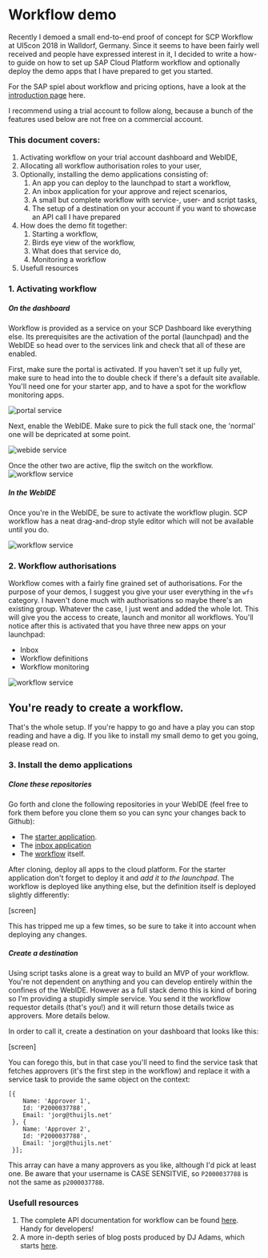 
# Workflow demo

Recently I demoed a small end-to-end proof of concept for SCP Workflow at UI5con 2018 in Walldorf, Germany. Since it seems to have been fairly well received and people have expressed interest in it, I decided to write a how-to guide on how to set up SAP Cloud Platform workflow and optionally deploy the demo apps that I have prepared to get you started. 

For the SAP spiel about workflow and pricing options, have a look at the [introduction page](https://cloudplatform.sap.com/dmp/capabilities/us/product/SAP-Cloud-Platform-Workflow/df696e5a-d973-4ecd-8d8d-532d60aa1921) here. 

I recommend using a trial account to follow along, because a bunch of the features used below are not free on a commercial account. 

### This document covers:
1. Activating workflow on your trial account dashboard and WebIDE,
1. Allocating all workflow authorisation roles to your user,
1. Optionally, installing the demo applications consisting of:
    1. An app you can deploy to the launchpad to start a workflow,
    1. An inbox application for your approve and reject scenarios,
    1. A small but complete workflow with service-, user- and script tasks,
    1. The setup of a destination on your account if you want to showcase an API call I have prepared
1. How does the demo fit together:
    1. Starting a workflow,
    1. Birds eye view of the workflow,
    1. What does that service do,
    1. Monitoring a workflow
1. Usefull resources

### 1. Activating workflow

##### On the dashboard
Workflow is provided as a service on your SCP Dashboard like everything else. Its prerequisites are the activation of the portal (launchpad) and the WebIDE so head over to the services link and check that all of these are enabled. 

First, make sure the portal is activated. If you haven't set it up fully yet, make sure to head into the to double check if there's a default site available. You'll need one for your starter app, and to have a spot for the workflow monitoring apps. 

![portal service](img/1-services-portal.png?raw=true "Activate portal service")

Next, enable the WebIDE. Make sure to pick the full stack one, the 'normal' one will be depricated at some point.

![webide service](img/2-services-webide.png?raw=true "Activate webide service")

Once the other two are active, flip the switch on the workflow.
![workflow service](img/3-services-workflow.png?raw=true "Activate workflow service")

##### In the WebIDE

Once you're in the WebIDE, be sure to activate the workflow plugin. SCP workflow has a neat drag-and-drop style editor which will not be available until you do.

![workflow service](img/7-webide-activate.png?raw=true "Activate workflow plugin")

### 2. Workflow authorisations

Workflow comes with a fairly fine grained set of authorisations. For the purpose of your demos, I suggest you give your user everything in the `wfs` category. I haven't done much with authorisations so maybe there's an existing group. Whatever the case, I just went and added the whole lot. This will give you the access to create, launch and monitor all workflows. You'll notice after this is activated that you have three new apps on your launchpad:
- Inbox
- Workflow definitions
- Workflow monitoring

![workflow service](img/4-auth-workflow.png?raw=true "Activate workflow service")

## You're ready to create a workflow. 

That's the whole setup. If you're happy to go and have a play you can stop reading and have a dig. If you like to install my small demo to get you going, please read on. 

### 3. Install the demo applications

##### Clone these repositories

Go forth and clone the following repositories in your WebIDE (feel free to fork them before you clone them so you can sync your changes back to Github):

- The [starter application](https://github.com/jorgt/wf-demo-app).
- The [inbox application](https://github.com/jorgt/wf-demo-inbox-screen)
- The [workflow](https://github.com/jorgt/wf-demo-workflow) itself. 

After cloning, deploy all apps to the cloud platform. For the starter application don't forget to deploy it and *add it to the launchpad*. The workflow is deployed like anything else, but the definition itself is deployed slightly differently:

[screen]

This has tripped me up a few times, so be sure to take it into account when deploying any changes.

##### Create a destination

Using script tasks alone is a great way to build an MVP of your workflow. You're not dependent on anything and you can develop entirely within the confines of the WebIDE. However as a full stack demo this is kind of boring so I'm providing a stupidly simple service. You send it the workflow requestor details (that's you!) and it will return those details twice as approvers. More details below. 

In order to call it, create a destination on your dashboard that looks like this:

[screen]

You can forego this, but in that case you'll need to find the service task that fetches approvers (it's the first step in the workflow) and replace it with a service task to provide the same object on the context:

    [{
        Name: 'Approver 1',
        Id: 'P2000037788',
        Email: 'jorg@thuijls.net'
     }, {
        Name: 'Approver 2',
        Id: 'P2000037788',
        Email: 'jorg@thuijls.net'     
     }];

This array can have a many approvers as you like, although I'd pick at least one. Be aware that your username is CASE SENSITVIE, so `P2000037788` is not the same as `p2000037788`.

### Usefull resources

1. The complete API documentation for workflow can be found [here](https://api.sap.com/api/SAP_CP_Workflow). Handy for developers!
2. A more in-depth series of blog posts produced by DJ Adams, which starts [here](https://blogs.sap.com/2018/01/08/discovering-scp-workflow-the-monitor/). 
